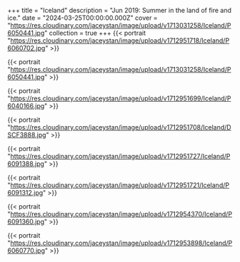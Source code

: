 +++
title = "Iceland"
description = "Jun 2019: Summer in the land of fire and ice."
date = "2024-03-25T00:00:00.000Z"
cover = "https://res.cloudinary.com/jaceystan/image/upload/v1713031258/Iceland/P6050441.jpg"
collection = true
+++
{{< portrait "https://res.cloudinary.com/jaceystan/image/upload/v1712951718/Iceland/P6060702.jpg" >}}

{{< portrait "https://res.cloudinary.com/jaceystan/image/upload/v1713031258/Iceland/P6050441.jpg" >}}

{{< portrait "https://res.cloudinary.com/jaceystan/image/upload/v1712951699/Iceland/P6040166.jpg" >}}

{{< portrait "https://res.cloudinary.com/jaceystan/image/upload/v1712951708/Iceland/DSCF3888.jpg" >}}

{{< portrait "https://res.cloudinary.com/jaceystan/image/upload/v1712951727/Iceland/P6091388.jpg" >}}

{{< portrait "https://res.cloudinary.com/jaceystan/image/upload/v1712951721/Iceland/P6091312.jpg" >}}

{{< portrait "https://res.cloudinary.com/jaceystan/image/upload/v1712954370/Iceland/P6091360.jpg" >}}

{{< portrait "https://res.cloudinary.com/jaceystan/image/upload/v1712953898/Iceland/P6060770.jpg" >}}
